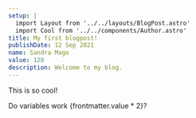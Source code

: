 ```yaml
---
setup: |
  import Layout from '../../layouts/BlogPost.astro'
  import Cool from '../../components/Author.astro'
title: My first blogpost!
publishDate: 12 Sep 2021
name: Sandra Mago
value: 128
description: Welcome to my blog.
---
```


<Cool name={frontmatter.name} href="https://twitter.com/n_moore" client:load />

This is so cool!

Do variables work {frontmatter.value * 2}?
